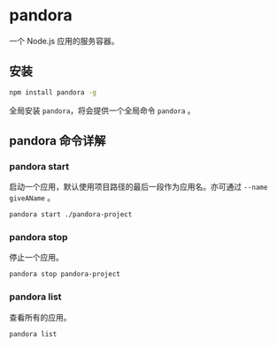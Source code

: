 # pandora 

一个 Node.js 应用的服务容器。


## 安装

```bash
npm install pandora -g
```

全局安装 `pandora`，将会提供一个全局命令 `pandora` 。


##  pandora 命令详解


### pandora start

启动一个应用，默认使用项目路径的最后一段作为应用名。亦可通过 `--name giveAName` 。

```bash
pandora start ./pandora-project
```

### pandora stop

停止一个应用。

```bash
pandora stop pandora-project
```

### pandora list

查看所有的应用。

```bash
pandora list
```

